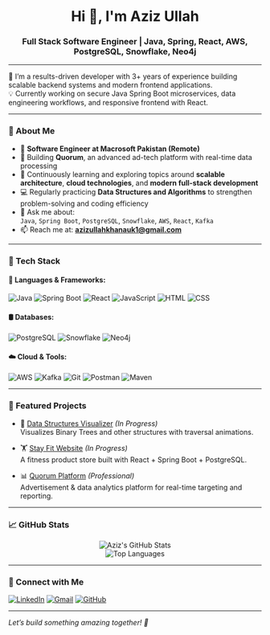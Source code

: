 <h1 align="center">Hi 👋, I'm Aziz Ullah</h1>
<h3 align="center">Full Stack Software Engineer | Java, Spring, React, AWS, PostgreSQL, Snowflake, Neo4j</h3>

---

🎯 I’m a results-driven developer with 3+ years of experience building scalable backend systems and modern frontend applications.  
💡 Currently working on secure Java Spring Boot microservices, data engineering workflows, and responsive frontend with React.

---

### 🚀 About Me

- 💼 **Software Engineer at Macrosoft Pakistan (Remote)**
- 🔭 Building **Quorum**, an advanced ad-tech platform with real-time data processing
- 🌱 Continuously learning and exploring topics around **scalable architecture**, **cloud technologies**, and **modern full-stack development**
- 💻 Regularly practicing **Data Structures and Algorithms** to strengthen problem-solving and coding efficiency
- 💬 Ask me about:  
  `Java`, `Spring Boot`, `PostgreSQL`, `Snowflake`, `AWS`, `React`, `Kafka`
- 📫 Reach me at: **azizullahkhanauk1@gmail.com**


---

### 💼 Tech Stack

#### 🔧 Languages & Frameworks:
![Java](https://img.shields.io/badge/Java-ED8B00?style=flat&logo=java)
![Spring Boot](https://img.shields.io/badge/Spring_Boot-6DB33F?style=flat&logo=spring-boot)
![React](https://img.shields.io/badge/React-61DAFB?style=flat&logo=react)
![JavaScript](https://img.shields.io/badge/JavaScript-F7DF1E?style=flat&logo=javascript)
![HTML](https://img.shields.io/badge/HTML5-E34F26?style=flat&logo=html5)
![CSS](https://img.shields.io/badge/CSS3-1572B6?style=flat&logo=css3)

#### 🛢️ Databases:
![PostgreSQL](https://img.shields.io/badge/PostgreSQL-316192?style=flat&logo=postgresql)
![Snowflake](https://img.shields.io/badge/Snowflake-29B5E8?style=flat&logo=snowflake)
![Neo4j](https://img.shields.io/badge/Neo4j-008CC1?style=flat&logo=neo4j&logoColor=white)

#### ☁️ Cloud & Tools:
![AWS](https://img.shields.io/badge/AWS-232F3E?style=flat&logo=amazon-aws)
![Kafka](https://img.shields.io/badge/Kafka-231F20?style=flat&logo=apache-kafka)
![Git](https://img.shields.io/badge/Git-F05032?style=flat&logo=git)
![Postman](https://img.shields.io/badge/Postman-FF6C37?style=flat&logo=postman)
![Maven](https://img.shields.io/badge/Maven-C71A36?style=flat&logo=apache-maven)

---

### 📌 Featured Projects

- 🧠 [Data Structures Visualizer](#) *(In Progress)*  
  Visualizes Binary Trees and other structures with traversal animations.

- 🏋️ [Stay Fit Website](#) *(In Progress)*  
  A fitness product store built with React + Spring Boot + PostgreSQL.

- 📊 [Quorum Platform](https://quorum.inc/) *(Professional)*  
  Advertisement & data analytics platform for real-time targeting and reporting.

---

### 📈 GitHub Stats

<p align="center">
  <img src="https://github-readme-stats.vercel.app/api?username=Azizkhan-ak&show_icons=true&theme=radical" alt="Aziz's GitHub Stats" />
  <br />
  <img src="https://github-readme-stats.vercel.app/api/top-langs/?username=Azizkhan-ak&layout=compact&theme=radical" alt="Top Languages" />
</p>

---

### 🔗 Connect with Me

[![LinkedIn](https://img.shields.io/badge/LinkedIn-blue?style=flat&logo=linkedin)](https://www.linkedin.com/in/aziz-ullah-490631180/)
[![Gmail](https://img.shields.io/badge/Gmail-D14836?style=flat&logo=gmail&logoColor=white)](mailto:azizullahkhanauk1@gmail.com)
[![GitHub](https://img.shields.io/badge/GitHub-black?style=flat&logo=github)](https://github.com/Azizkhan-ak)

---

*Let’s build something amazing together! 🚀*
